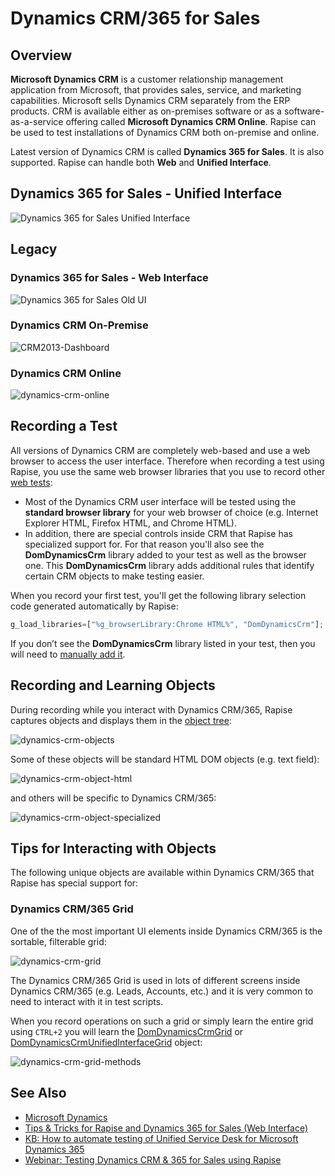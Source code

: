 # Dynamics CRM/365 for Sales

## Overview

**Microsoft Dynamics CRM** is a customer relationship management application from Microsoft, that provides sales, service, and marketing capabilities. Microsoft sells Dynamics CRM separately from the ERP products. CRM is available either as on-premises software or as a software-as-a-service offering called **Microsoft Dynamics CRM Online**. Rapise can be used to test installations of Dynamics CRM both on-premise and online.

Latest version of Dynamics CRM is called **Dynamics 365 for Sales**. It is also supported. Rapise can handle both **Web** and **Unified Interface**.

## Dynamics 365 for Sales - Unified Interface

![Dynamics 365 for Sales Unified Interface](./img/dynamics_crm_unified_interface.png)

## Legacy

### Dynamics 365 for Sales - Web Interface

![Dynamics 365 for Sales Old UI](./img/dynamics_crm_web.png)

### Dynamics CRM On-Premise

![CRM2013-Dashboard](./img/dynamics_crm1.png)

### Dynamics CRM Online

![dynamics-crm-online](./img/dynamics_crm2.png)

## Recording a Test

All  versions of Dynamics CRM are completely web-based and use a web browser to access the user interface. Therefore when recording a test using Rapise, you use the same web browser libraries that you use to record other [web tests](web_testing.md):

- Most of the Dynamics CRM user interface will be tested using the **standard browser library** for your web browser of choice (e.g. Internet Explorer HTML, Firefox HTML, and Chrome HTML).
- In addition, there are special controls inside CRM that Rapise has specialized support for. For that reason you'll also see the **DomDynamicsCrm** library added to your test as well as the browser one. This **DomDynamicsCrm** library adds additional rules that identify certain CRM objects to make testing easier.

When you record your first test, you'll get the following library selection code generated automatically by Rapise:

```javascript
g_load_libraries=["%g_browserLibrary:Chrome HTML%", "DomDynamicsCrm"];
```

If you don’t see the **DomDynamicsCrm** library listed in your test, then you will need to [manually add it](change_the_libraries_being_use.md).

## Recording and Learning Objects

During recording while you interact with Dynamics CRM/365, Rapise captures objects and displays them in the [object tree](object_learning.md):

![dynamics-crm-objects](./img/dynamics_crm3.png)

Some of these objects will be standard HTML DOM objects (e.g. text field):

![dynamics-crm-object-html](./img/dynamics_crm4.png)

and others will be specific to Dynamics CRM/365:

![dynamics-crm-object-specialized](./img/dynamics_crm5.png)

## Tips for Interacting with Objects

The following unique objects are available within Dynamics CRM/365 that Rapise has special support for:

### Dynamics CRM/365 Grid

One of the the most important UI elements inside Dynamics CRM/365 is the sortable, filterable grid:

![dynamics-crm-grid](./img/dynamics_crm6.png)

The Dynamics CRM/365 Grid is used in lots of different screens inside Dynamics CRM/365 (e.g. Leads, Accounts, etc.) and it is very common to need to interact with it in test scripts.

When you record operations on such a grid or simply learn the entire grid using `CTRL+2` you will learn the [DomDynamicsCrmGrid](/Libraries/DomDynamicsCrmGrid/) or [DomDynamicsCrmUnifiedInterfaceGrid](/Libraries/DomDynamicsCrmUnifiedInterfaceGrid/) object:

![dynamics-crm-grid-methods](./img/dynamics_crm7.png)

## See Also

- [Microsoft Dynamics](microsoft_dynamics.md)
- [Tips & Tricks for Rapise and Dynamics 365 for Sales (Web Interface)](https://www.inflectra.com/support/knowledgebase/kb277.aspx)
- [KB: How to automate testing of Unified Service Desk for Microsoft Dynamics 365](https://www.inflectra.com/Support/KnowledgeBase/KB362.aspx)
- [Webinar: Testing Dynamics CRM & 365 for Sales using Rapise](https://youtu.be/49DpIhpFLx8)